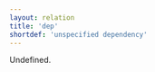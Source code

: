 ```yaml
---
layout: relation
title: 'dep'
shortdef: 'unspecified dependency'
---
```


Undefined.
<!-- Interlanguage links updated Út zář 29 20:43:16 CEST 2020 -->
